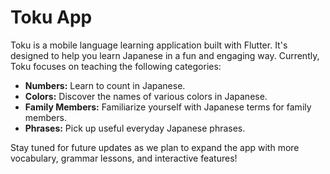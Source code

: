 # Toku App

Toku is a mobile language learning application built with Flutter. It's designed to help you learn Japanese in a fun and engaging way. Currently, Toku focuses on teaching the following categories:

* **Numbers:** Learn to count in Japanese.
* **Colors:** Discover the names of various colors in Japanese.
* **Family Members:** Familiarize yourself with Japanese terms for family members.
* **Phrases:** Pick up useful everyday Japanese phrases.

Stay tuned for future updates as we plan to expand the app with more vocabulary, grammar lessons, and interactive features!
